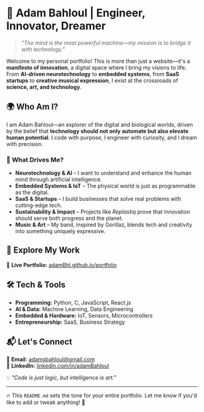 # 🚀 Adam Bahloul | Engineer, Innovator, Dreamer  

> *"The mind is the most powerful machine—my mission is to bridge it with technology."*  

Welcome to my personal portfolio! This is more than just a website—it's a **manifesto of innovation**, a digital space where I bring my visions to life. From **AI-driven neurotechnology** to **embedded systems**, from **SaaS startups** to **creative musical expression**, I exist at the crossroads of **science, art, and technology**.  

## 🌍 Who Am I?  
I am Adam Bahloul—an explorer of the digital and biological worlds, driven by the belief that **technology should not only automate but also elevate human potential**. I code with purpose, I engineer with curiosity, and I dream with precision.  

### 🧠 **What Drives Me?**  
- **Neurotechnology & AI** – I want to understand and enhance the human mind through artificial intelligence.  
- **Embedded Systems & IoT** – The physical world is just as programmable as the digital.  
- **SaaS & Startups** – I build businesses that solve real problems with cutting-edge tech.  
- **Sustainability & Impact** – Projects like *Replastiq* prove that innovation should serve both progress and the planet.  
- **Music & Art** – My band, inspired by Gorillaz, blends tech and creativity into something uniquely expressive.  

## 🔗 Explore My Work  
🚀 **Live Portfolio:** [adamBhl.github.io/portfolio](https://adambhl.github.io/)  

## 🛠 Tech & Tools  
- **Programming:** Python, C, JavaScript, React.js  
- **AI & Data:** Machine Learning, Data Engineering  
- **Embedded & Hardware:** IoT, Sensors, Microcontrollers  
- **Entrepreneurship:** SaaS, Business Strategy  

## 📬 Let's Connect  
📧 **Email:** [adamsbahloul@gmail.com](mailto:adamsbahloul@gmail.com)  
🔗 **LinkedIn:** [linkedin.com/in/adamBahloul](https://linkedin.com/in/adamBahloul)  

💡 *"Code is just logic, but intelligence is art."*  

---

🔥 This `README.md` sets the tone for your entire portfolio. Let me know if you'd like to add or tweak anything! 🚀
